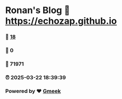 # Ronan's Blog :link: https://echozap.github.io 
### :page_facing_up: [18](https://echozap.github.io/tag.html) 
### :speech_balloon: 0 
### :hibiscus: 71971 
### :alarm_clock: 2025-03-22 18:39:39 
### Powered by :heart: [Gmeek](https://github.com/Meekdai/Gmeek)
